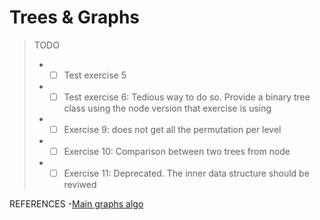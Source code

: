 # **Trees & Graphs**

> TODO
> * -[ ] Test exercise 5
> * -[ ] Test exercise 6: Tedious way to do so. Provide a binary tree class using the node version that exercise is using
> * -[ ] Exercise 9: does not get all the permutation per level
> * -[ ] Exercise 10: Comparison between two trees from node
> * -[ ] Exercise 11: Deprecated. The inner data structure should be reviwed


REFERENCES
-[Main graphs algo](https://towardsdatascience.com/10-graph-algorithms-visually-explained-e57faa1336f3)
